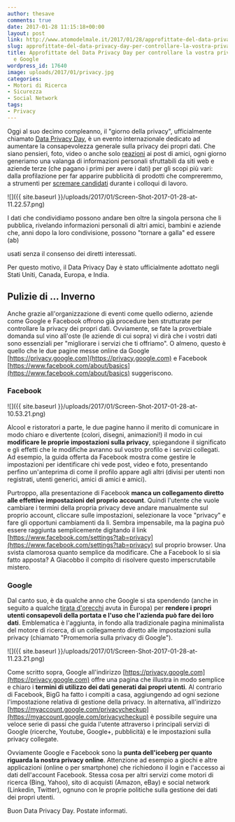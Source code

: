 ```yaml
---
author: thesave
comments: true
date: 2017-01-28 11:15:18+00:00
layout: post
link: http://www.atomodelmale.it/2017/01/28/approfittate-del-data-privacy-day-per-controllare-la-vostra-privacy-su-facebook-e-google/
slug: approfittate-del-data-privacy-day-per-controllare-la-vostra-privacy-su-facebook-e-google
title: Approfittate del Data Privacy Day per controllare la vostra privacy su Facebook
  e Google
wordpress_id: 17640
image: uploads/2017/01/privacy.jpg
categories:
- Motori di Ricerca
- Sicurezza
- Social Network
tags:
- Privacy
---
```


Oggi al suo decimo compleanno, il "giorno della privacy", ufficialmente chiamato [Data Privacy Day](https://en.wikipedia.org/wiki/Data_Privacy_Day), è un evento internazionale dedicato ad aumentare la consapevolezza generale sulla privacy dei propri dati. Che siano pensieri, foto, video o anche solo [reazioni](/2016/02/29/facebook-introduce-5-nuove-reazioni-a-fianco-del-classico-like/) ai post di amici, ogni giorno generiamo una valanga di informazioni personali sfruttabili da siti web e aziende terze (che pagano i primi per avere i dati) per gli scopi più vari: dalla profilazione per far apparire pubblicità di prodotti che compreremmo, a strumenti per [scremare candidati](https://www.sciencedaily.com/releases/2016/01/160114110719.htm) durante i colloqui di lavoro.

![]({{ site.baseurl }}/uploads/2017/01/Screen-Shot-2017-01-28-at-11.22.57.png) 

I dati che condividiamo possono andare ben oltre la singola persona che li pubblica, rivelando informazioni personali di altri amici, bambini e aziende che, anni dopo la loro condivisione, possono "tornare a galla" ed essere (ab)

usati senza il consenso dei diretti interessati.

Per questo motivo, il Data Privacy Day è stato ufficialmente adottato negli Stati Uniti, Canada, Europa, e India.

## Pulizie di ... Inverno

Anche grazie all'organizzazione di eventi come quello odierno, aziende come Google e Facebook offrono già procedure ben strutturate per controllare la privacy dei propri dati.
Ovviamente, se fate la proverbiale domanda sul vino all'oste (le aziende di cui sopra) vi dirà che i vostri dati sono essenziali per "migliorare i servizi che ti offriamo". O almeno, questo è quello che le due pagine messe online da Google [https://privacy.google.com](https://privacy.google.com) e Facebook [https://www.facebook.com/about/basics](https://www.facebook.com/about/basics) suggeriscono.

### Facebook

![]({{ site.baseurl }}/uploads/2017/01/Screen-Shot-2017-01-28-at-10.53.21.png)

Alcool e ristoratori a parte, le due pagine hanno il merito di comunicare in modo chiaro e divertente (colori, disegni, animazioni!) il modo in cui **modificare le proprie impostazioni sulla privacy**, spiegandone il significato e gli effetti che le modifiche avranno sul vostro profilo e i servizi collegati. Ad esempio, la guida offerta da Facebook mostra come gestire le impostazioni per identificare chi vede post, video e foto, presentando perfino un'anteprima di come il profilo appare agli altri (divisi per utenti non registrati, utenti generici, amici di amici e amici).

Purtroppo, alla presentazione di Facebook **manca un collegamento diretto alle effettive impostazioni del proprio account**. Quindi l'utente che vuole cambiare i termini della propria privacy deve andare manualmente sul proprio account, cliccare sulle impostazioni, selezionare la voce "privacy" e fare gli opportuni cambiamenti da lì. Sembra impensabile, ma la pagina può essere raggiunta semplicemente digitando il link [https://www.facebook.com/settings?tab=privacy](https://www.facebook.com/settings?tab=privacy) sul proprio browser. Una svista clamorosa quanto semplice da modificare. Che a Facebook lo si sia fatto apposta? A Giacobbo il compito di risolvere questo imperscrutabile mistero.

### Google

Dal canto suo, è da qualche anno che Google si sta spendendo (anche in seguito a qualche [tirata d'orecchi](http://europa.eu/rapid/press-release_IP-16-2532_en.htm) avuta in Europa) per **rendere i propri utenti consapevoli della portata e l'uso che l'azienda può fare dei loro dati**. Emblematica è l'aggiunta, in fondo alla tradizionale pagina minimalista del motore di ricerca, di un collegamento diretto alle impostazioni sulla privacy (chiamato "Promemoria sulla privacy di Google").

![]({{ site.baseurl }}/uploads/2017/01/Screen-Shot-2017-01-28-at-11.23.21.png)

Come scritto sopra, Google all'indirizzo [https://privacy.google.com](https://privacy.google.com) offre una pagina che illustra in modo semplice e chiaro i **termini di utilizzo dei dati generati dai propri utenti**. Al contrario di Facebook, BigG ha fatto i compiti a casa, aggiungendo ad ogni sezione l'impostazione relativa di gestione della privacy. In alternativa, all'indirizzo [https://myaccount.google.com/privacycheckup](https://myaccount.google.com/privacycheckup) è possibile seguire una veloce serie di passi che guida l'utente attraverso i principali servizi di Google (ricerche, Youtube, Google+, pubblicità) e le impostazioni sulla privacy collegate.

Ovviamente Google e Facebook sono la **punta dell'iceberg per quanto riguarda la nostra privacy online**. Attenzione ad esempio a giochi e altre applicazioni (online o per smartphone) che richiedono il login e l'accesso ai dati dell'account Facebook. Stessa cosa per altri servizi come motori di ricerca (Bing, Yahoo), sito di acquisti (Amazon, eBay) e social network (Linkedin, Twitter), ognuno con le proprie politiche sulla gestione dei dati dei propri utenti.

Buon Data Privacy Day. Postate informati.
